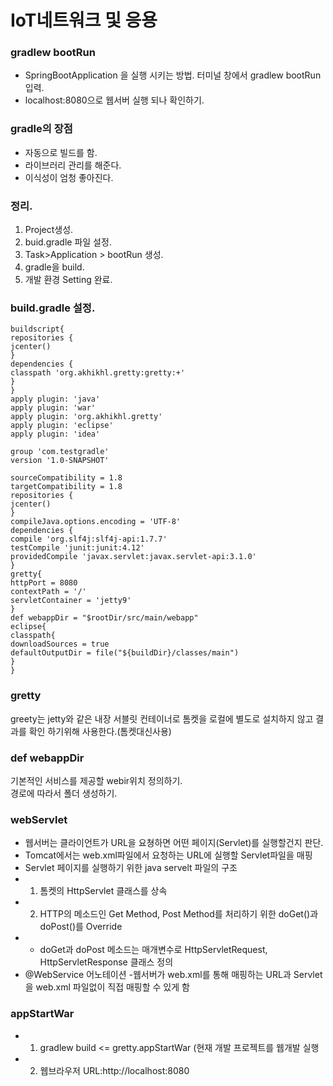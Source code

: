 # IoT네트워크 및 응용

### gradlew bootRun 
- SpringBootApplication 을 실행 시키는 방법. 터미널 창에서 gradlew bootRun 입력.  
- localhost:8080으로 웹서버 실행 되나 확인하기.  


### gradle의 장점
- 자동으로 빌드를 함.
- 라이브러리 관리를 해준다.
- 이식성이 엄청 좋아진다.

### 정리.
1. Project생성.
2. buid.gradle 파일 설정.
3. Task>Application > bootRun 생성.
4. gradle을 build. 
5. 개발 환경 Setting 완료.

### build.gradle 설정.
~~~~~~
buildscript{
repositories {
jcenter()
}
dependencies {
classpath 'org.akhikhl.gretty:gretty:+'
}
}
apply plugin: 'java'
apply plugin: 'war'
apply plugin: 'org.akhikhl.gretty'
apply plugin: 'eclipse'
apply plugin: 'idea'

group 'com.testgradle'
version '1.0-SNAPSHOT'

sourceCompatibility = 1.8
targetCompatibility = 1.8
repositories {
jcenter()
}
compileJava.options.encoding = 'UTF-8'
dependencies {
compile 'org.slf4j:slf4j-api:1.7.7'
testCompile 'junit:junit:4.12'
providedCompile 'javax.servlet:javax.servlet-api:3.1.0'
}
gretty{
httpPort = 8080
contextPath = '/'
servletContainer = 'jetty9'
}
def webappDir = "$rootDir/src/main/webapp"
eclipse{
classpath{
downloadSources = true
defaultOutputDir = file("${buildDir}/classes/main")
}
}
~~~~~~

### gretty
greety는 jetty와 같은 내장 서블릿 컨테이너로 톰켓을 로컬에 별도로 설치하지 않고 결과를 확인 하기위해 사용한다.(톰켓대신사용)

### def webappDir
기본적인 서비스를 제공할 webir위치 정의하기.  
경로에 따라서 폴더 생성하기.

### webServlet
* 웹서버는 클라이언트가 URL을 요쳥하면 어떤 페이지(Servlet)를 실행할건지 판단.
* Tomcat에서는 web.xml파일에서 요청하는 URL에 실행할 Servlet파일을 매핑
* Servlet 페이지를 실행하기 위한 java servelt 파일의 구조
* 1. 톰켓의 HttpServlet 클래스를 상속
* 2. HTTP의 메소드인 Get Method, Post Method를 처리하기 위한 doGet()과 doPost()를 Override
*   - doGet과 doPost 메소드는 매개변수로 HttpServletRequest, HttpServletResponse 클래스 정의
* @WebService 어노테이션
        -웹서버가 web.xml를 통해 매핑하는 URL과 Servlet을 web.xml 파일없이 직접 매핑할 수 있게 함

### appStartWar
* 1. gradlew build <= gretty.appStartWar (현재 개발 프로젝트를 웹개발 실행  
* 2. 웹브라우저 URL:http://localhost:8080
